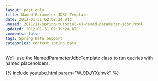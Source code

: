 ```yaml
---           
layout: post_only
title: Named Parameter JDBC Template
date: 2012-01-31 02:08:24 UTC
unused: 2011/11/spring-tutorial-43-named-parameter-jdbc.html
updated: 2012-01-31 02:39:24 UTC
comments: false
tags: Spring Data Support
categories: content spring_data
---
```


We'll use the NamedParameterJdbcTemplate class to run queries with named placeholders.

{% include youtube.html param="W_9DJYXuhwk" %}